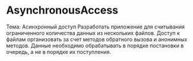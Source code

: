 # AsynchronousAccess
Тема: Асинхронный доступ
Разработать приложение для считывания ограниченного количества данных из нескольких файлов. Доступ к файлам организовать за счет методов обратного вызова и анонимных методов. Данные необходимо обрабатывать в порядке постановки в очередь, а не в порядке их поступления.
